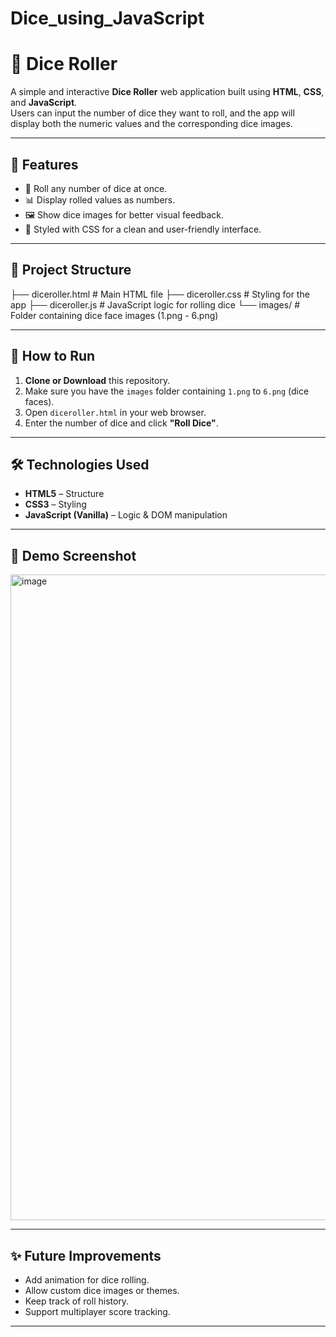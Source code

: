 # Dice_using_JavaScript

# 🎲 Dice Roller

A simple and interactive **Dice Roller** web application built using **HTML**, **CSS**, and **JavaScript**.  
Users can input the number of dice they want to roll, and the app will display both the numeric values and the corresponding dice images.

---

## 📌 Features
- 🎯 Roll any number of dice at once.
- 📊 Display rolled values as numbers.
- 🖼 Show dice images for better visual feedback.
- 🎨 Styled with CSS for a clean and user-friendly interface.

---

## 📂 Project Structure
├── diceroller.html # Main HTML file
├── diceroller.css # Styling for the app
├── diceroller.js # JavaScript logic for rolling dice
└── images/ # Folder containing dice face images (1.png - 6.png)

---

## 🚀 How to Run
1. **Clone or Download** this repository.
2. Make sure you have the `images` folder containing `1.png` to `6.png` (dice faces).
3. Open `diceroller.html` in your web browser.
4. Enter the number of dice and click **"Roll Dice"**.

---

## 🛠 Technologies Used
- **HTML5** – Structure
- **CSS3** – Styling
- **JavaScript (Vanilla)** – Logic & DOM manipulation

---

## 📸 Demo Screenshot
<img width="1917" height="1033" alt="image" src="https://github.com/user-attachments/assets/bc045549-8b8d-41b1-891b-a71adb8f9237" />

---

## ✨ Future Improvements
- Add animation for dice rolling.
- Allow custom dice images or themes.
- Keep track of roll history.
- Support multiplayer score tracking.

---
